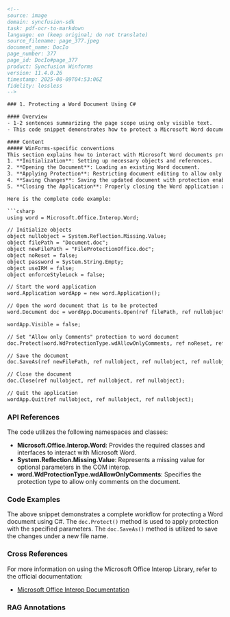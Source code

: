 ```html
<!--
source: image
domain: syncfusion-sdk
task: pdf-ocr-to-markdown
language: en (keep original; do not translate)
source_filename: page_377.jpeg
document_name: DocIo
page_number: 377
page_id: DocIo#page_377
product: Syncfusion Winforms
version: 11.4.0.26
timestamp: 2025-08-09T04:53:06Z
fidelity: lossless
-->

### 1. Protecting a Word Document Using C#

#### Overview
- 1-2 sentences summarizing the page scope using only visible text.
- This code snippet demonstrates how to protect a Microsoft Word document using the Microsoft Office Interop library in C#. It includes the process of opening a document, applying a protection type (`wdAllowOnlyComments`), and saving the changes.

#### Content
##### WinForms-specific conventions
This section explains how to interact with Microsoft Word documents programmatically using the Microsoft Office Interop library in C#. The code snippet covers the following steps:
1. **Initialization**: Setting up necessary objects and references.
2. **Opening the Document**: Loading an existing Word document.
3. **Applying Protection**: Restricting document editing to allow only comments.
4. **Saving Changes**: Saving the updated document with protection enabled.
5. **Closing the Application**: Properly closing the Word application after operations.

Here is the complete code example:

```csharp
using word = Microsoft.Office.Interop.Word;

// Initialize objects
object nullobject = System.Reflection.Missing.Value;
object filePath = "Document.doc";
object newFilePath = "FileProtectionOffice.doc";
object noReset = false;
object password = System.String.Empty;
object useIRM = false;
object enforceStyleLock = false;

// Start the word application
word.Application wordApp = new word.Application();

// Open the word document that is to be protected
word.Document doc = wordApp.Documents.Open(ref filePath, ref nullobject, ref nullobject, ref nullobject, ref nullobject, ref nullobject, ref nullobject, ref nullobject, ref nullobject, ref nullobject, ref nullobject, ref nullobject, ref nullobject, ref nullobject, ref nullobject);

wordApp.Visible = false;

// Set "Allow only Comments" protection to word document
doc.Protect(word.WdProtectionType.wdAllowOnlyComments, ref noReset, ref password, ref useIRM, ref enforceStyleLock);

// Save the document
doc.SaveAs(ref newFilePath, ref nullobject, ref nullobject, ref nullobject, ref nullobject, ref nullobject, ref nullobject, ref nullobject, ref nullobject, ref nullobject, ref nullobject, ref nullobject, ref nullobject);

// Close the document
doc.Close(ref nullobject, ref nullobject, ref nullobject);

// Quit the application
wordApp.Quit(ref nullobject, ref nullobject, ref nullobject);
```

### API References
The code utilizes the following namespaces and classes:
- **Microsoft.Office.Interop.Word**: Provides the required classes and interfaces to interact with Microsoft Word.
- **System.Reflection.Missing.Value**: Represents a missing value for optional parameters in the COM interop.
- **word.WdProtectionType.wdAllowOnlyComments**: Specifies the protection type to allow only comments on the document.

### Code Examples
The above snippet demonstrates a complete workflow for protecting a Word document using C#. The `doc.Protect()` method is used to apply protection with the specified parameters. The `doc.SaveAs()` method is utilized to save the changes under a new file name.

### Cross References
For more information on using the Microsoft Office Interop Library, refer to the official documentation:
- [Microsoft Office Interop Documentation](https://docs.microsoft.com/en-us/dotnet/api/microsoft.office.interop.word?view=word-pia)

### RAG Annotations
<!-- tags: [Microsoft.Office.Interop.Word, DocumentProtection, C#, Winforms, InteropLibrary] keywords: [script, document, protection, Microsoft Word, Authentication] -->
```